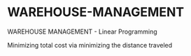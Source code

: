 # WAREHOUSE-MANAGEMENT
WAREHOUSE MANAGEMENT - Linear Programming

Minimizing total cost via minimizing the distance traveled
